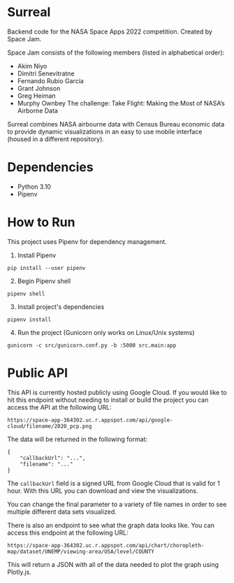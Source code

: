 # Surreal 
Backend code for the NASA Space Apps 2022 competition. Created by Space Jam.

Space Jam consists of the following members (listed in alphabetical order):
- Akim Niyo
- Dimitri Senevitratne 
- Fernando Rubio Garcia 
- Grant Johnson
- Greg Heiman
- Murphy Ownbey
The challenge: Take Flight: Making the Most of NASA’s Airborne Data

Surreal combines NASA airbourne data with Census Bureau economic data to provide
dynamic visualizations in an easy to use mobile interface (housed in a different repository).

# Dependencies
- Python 3.10
- Pipenv

# How to Run
This project uses Pipenv for dependency management. 

1. Install Pipenv
```
pip install --user pipenv
```

2. Begin Pipenv shell
```
pipenv shell
```

3. Install project's dependencies
```
pipenv install
```

4. Run the project (Gunicorn only works on Linux/Unix systems)
```
gunicorn -c src/gunicorn.conf.py -b :5000 src.main:app
```

# Public API
This API is currently hosted publicly using Google Cloud. If you would like to hit this endpoint without needing
to install or build the project you can access the API at the following URL:

`https://space-app-364302.uc.r.appspot.com/api/google-cloud/filename/2020_pcp.png`

The data will be returned in the following format:
```
{
    "callbackUrl": "...",
    "filename": "..."
}
```

The `callbackUrl` field is a signed URL from Google Cloud that is valid for 1 hour. With this URL you can download and view the visualizations.

You can change the final parameter to a variety of file names in order to see multiple different data sets visualized.

There is also an endpoint to see what the graph data looks like. You can access this endpoint at the following URL:

`https://space-app-364302.uc.r.appspot.com/api/chart/choropleth-map/dataset/UNEMP/viewing-area/USA/level/COUNTY`

This will return a JSON with all of the data needed to plot the graph using Plotly.js.
